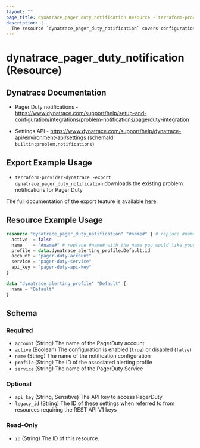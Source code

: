 ```yaml
---
layout: ""
page_title: dynatrace_pager_duty_notification Resource - terraform-provider-dynatrace"
description: |-
  The resource `dynatrace_pager_duty_notification` covers configuration problem notifications sent to Pager Duty
---
```


# dynatrace_pager_duty_notification (Resource)

## Dynatrace Documentation

- Pager Duty notifications - https://www.dynatrace.com/support/help/setup-and-configuration/integrations/problem-notifications/pagerduty-integration

- Settings API - https://www.dynatrace.com/support/help/dynatrace-api/environment-api/settings (schemaId: `builtin:problem.notifications`)

## Export Example Usage

- `terraform-provider-dynatrace -export dynatrace_pager_duty_notification` downloads the existing problem notifications for Pager Duty

The full documentation of the export feature is available [here](https://registry.terraform.io/providers/dynatrace-oss/dynatrace/latest/docs/guides/export-v2).

## Resource Example Usage

```terraform
resource "dynatrace_pager_duty_notification" "#name#" { # replace #name# with the name you would like your resource be known within your Terraform Module
  active  = false
  name    = "#name#" # replace #name# with the name you would like your entry to be displayed within the Dynatrace Web UI
  profile = data.dynatrace_alerting_profile.Default.id
  account = "pager-duty-account"
  service = "pager-duty-service"
  api_key = "pager-duty-api-key"
}

data "dynatrace_alerting_profile" "Default" {
  name = "Default"
}
```

<!-- schema generated by tfplugindocs -->
## Schema

### Required

- `account` (String) The name of the PagerDuty account
- `active` (Boolean) The configuration is enabled (`true`) or disabled (`false`)
- `name` (String) The name of the notification configuration
- `profile` (String) The ID of the associated alerting profile
- `service` (String) The name of the PagerDuty Service

### Optional

- `api_key` (String, Sensitive) The API key to access PagerDuty
- `legacy_id` (String) The ID of these settings when referred to from resources requiring the REST API V1 keys

### Read-Only

- `id` (String) The ID of this resource.
 